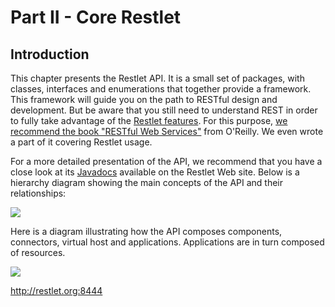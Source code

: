 # Part II - Core Restlet

## Introduction

This chapter presents the Restlet API. It is a small set of packages,
with classes, interfaces and enumerations that together provide a
framework. This framework will guide you on the path to RESTful design
and development. But be aware that you still need to understand REST in
order to fully take advantage of the [Restlet features](../introduction/features).
For this purpose, [we recommend the book "RESTful Web Services"](http://restlet.org/learn/books)
from O'Reilly. We even wrote a part of it covering Restlet usage.

For a more detailed presentation of the API, we recommend that you have
a close look at its [Javadocs](javadocs://jse/api/)
available on the Restlet Web site. Below is a hierarchy diagram showing
the main concepts of the API and their relationships:

![](/learn/tutorial/${restlet-version-minor}/images/restlets)

Here is a diagram illustrating how the API composes components,
connectors, virtual host and applications. Applications are in turn
composed of resources.

![](/learn/tutorial/${restlet-version-minor}/images/tutorial05)

http://restlet.org:8444

